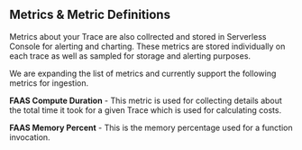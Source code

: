 <!--
title: Metrics
menuText: Metrics
description: Metric definitions
menuOrder: 5
-->

## Metrics & Metric Definitions
Metrics about your Trace are also collrected and stored in
Serverless Console for alerting and charting. These metrics
are stored individually on each trace as well as sampled for
storage and alerting purposes.  

We are expanding the list of metrics and currently support the 
following metrics for ingestion.

**FAAS Compute Duration** - This metric is used for collecting 
details about the total time it took for a given Trace which is 
used for calculating costs. 

**FAAS Memory Percent**  - This is the memory percentage 
used for a function invocation.